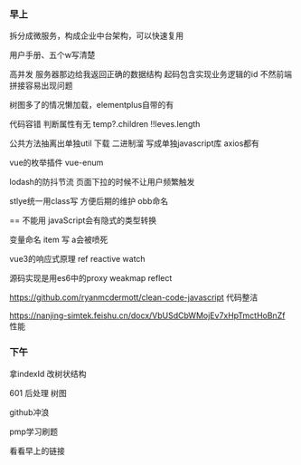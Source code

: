 ### 早上

拆分成微服务，构成企业中台架构，可以快速复用

用户手册、五个w写清楚

高并发 服务器那边给我返回正确的数据结构 起码包含实现业务逻辑的id 不然前端拼接容易出现问题

树图多了的情况懒加载，elementplus自带的有 

代码容错 判断属性有无 temp?.children  !!leves.length

公共方法抽离出单独util 下载 二进制溜 写成单独javascript库 axios都有

vue的枚举插件 vue-enum

lodash的防抖节流 页面下拉的时候不让用户频繁触发

stlye统一用class写 方便后期的维护 obb命名

== 不能用 javaScript会有隐式的类型转换

变量命名 item 写 a会被喷死

vue3的响应式原理 ref reactive watch 

源码实现是用es6中的proxy weakmap reflect

https://github.com/ryanmcdermott/clean-code-javascript 代码整洁

https://nanjing-simtek.feishu.cn/docx/VbUSdCbWMojEv7xHpTmctHoBnZf 性能

### 下午

拿indexId 改树状结构

601 后处理 树图  

github冲浪

pmp学习刷题

看看早上的链接












